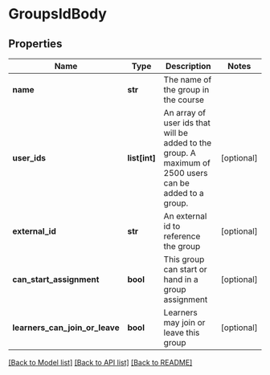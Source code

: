 # GroupsIdBody

## Properties
Name | Type | Description | Notes
------------ | ------------- | ------------- | -------------
**name** | **str** | The name of the group in the course | 
**user_ids** | **list[int]** | An array of user ids that will be added to the group. A maximum of 2500 users can be added to a group. | [optional] 
**external_id** | **str** | An external id to reference the group | [optional] 
**can_start_assignment** | **bool** | This group can start or hand in a group assignment | [optional] 
**learners_can_join_or_leave** | **bool** | Learners may join or leave this group | [optional] 

[[Back to Model list]](../README.md#documentation-for-models) [[Back to API list]](../README.md#documentation-for-api-endpoints) [[Back to README]](../README.md)

